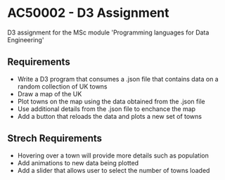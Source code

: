 # AC50002 - D3 Assignment
 D3 assignment for the MSc module 'Programming languages for Data Engineering'

## Requirements
- Write a D3 program that consumes a .json file that contains data on a random collection of UK towns 
- Draw a map of the UK 
- Plot towns on the map using the data obtained from the .json file 
- Use additional details from the .json file to enchance the map
- Add a button that reloads the data and plots a new set of towns 

## Strech Requirements
- Hovering over a town will provide more details such as population
- Add animations to new data being plotted
- Add a slider that allows user to select the number of towns loaded
